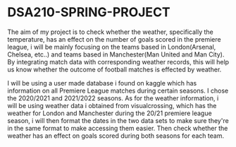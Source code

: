 # DSA210-SPRING-PROJECT

The aim of my project is to check whether the weather, specifically the temperature, has an effect on the number of goals scored in the premiere league, i will be mainly focusing on the teams based in London(Arsenal, Chelsea, etc..) and teams based in Manchester(Man United and Man City). By integrating match data with corresponding weather records, this will help us know whether the outcome of football matches is effected by weather.

I will be using a user made database i found on kaggle which has information on all  Premiere League matches during certain seasons. I chose the 2020/2021 and 2021/2022 seasons. As for the weather information, i will be using weather data i obtained from visualcrossing, which has the weather for London and Manchester during the 20/21 premiere league season, i will then format the dates in the two data sets to make sure they're in the same format to make accessing them easier. Then check whether the weather has an effect on goals scored during both seasons for each team. 

